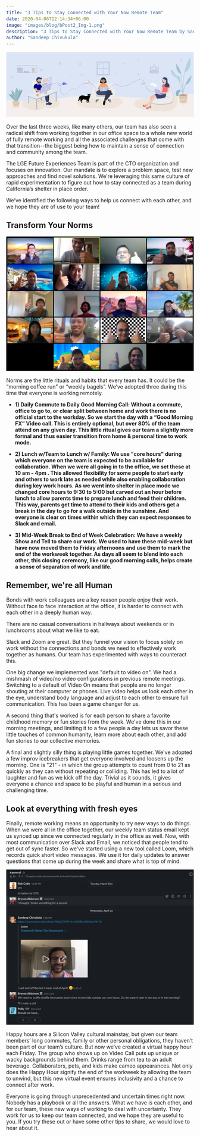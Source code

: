 ```yaml
---
title: "3 Tips to Stay Connected with Your Now Remote Team"
date: 2020-04-06T12:14:34+06:00
image: "images/blog/bPost2_Img-1.png"
description: "3 Tips to Stay Connected with Your Now Remote Team by Sandeep Chivukula"
author: "Sandeep Chivukula"
---
```


<!-- ![Banner](/images/blog/bPost2_Img-1.png) -->
<img class="img-fluid w-100" src="/images/blog/bPost2_Img-1.png" alt="banner">

Over the last three weeks, like many others, our team has also seen a radical shift from working together in our office space to a whole new world of fully remote working and all the associated challenges that come with that transition--the biggest being how to maintain a sense of connection and community among the team.

 The LGE Future Experiences Team is part of the CTO organization and focuses on innovation. Our mandate is to explore a problem space, test new approaches and find novel solutions.  We're leveraging this same culture of rapid experimentation to figure out how to stay connected as a team during California’s shelter in place order.

We’ve identified the following ways to help us connect with each other, and we hope they are of use to your team!

## Transform Your Norms

<!-- ![Zoom](/images/blog/bPost2_Img-2.png) -->
<img class="img-fluid w-100" src="/images/blog/bPost2_Img-2.png" alt="zoom">

Norms are the little rituals and habits that every team has. It could be the “morning coffee run” or “weekly bagels”. We’ve adopted three during this time that everyone is working remotely.

  * **1) Daily Commute to Daily Good Morning Call: Without a commute, office to go to, or clear split between home and work there is no official start to the workday. So we start the day with a “Good Morning FX” Video call. This is entirely optional, but over 80% of the team attend on any given day. This little ritual gives our team a slightly more formal and thus easier transition from home & personal time to work mode.**

  * **2) Lunch w/Team to Lunch w/ Family: We use "core hours" during which everyone on the team is expected to be available for collaboration. When we were all going in to the office, we set these at 10 am - 4pm . This allowed flexibility for some people to start early and others to work late as needed while also enabling collaboration during key work hours. As we went into shelter in place mode we changed core hours to 9:30 to 5:00 but carved out an hour before lunch to allow parents time to prepare lunch and feed their children. This way, parents get time to attend to their kids and others get a break in the day to go for a walk outside in the sunshine. And everyone is clear on times within which they can expect responses to Slack and email.**

  * **3) Mid-Week Break to End of Week Celebration: We have a weekly Show and Tell to share our work. We used to have these mid-week but have now moved them to Friday afternoons and use them to mark the end of the workweek together. As days all seem to blend into each other, this closing ceremony, like our good morning calls, helps create a sense of separation of work and life.**

## Remember, we're all Human

Bonds with work colleagues are a key reason people enjoy their work. Without face to face interaction at the office, it is harder to connect with each other in a deeply human way.

There are no casual conversations in hallways about weekends or in lunchrooms about what we like to eat.

Slack and Zoom are great. But they funnel your vision to focus solely on work without the connections and bonds we need to effectively work together as humans. Our team has experimented with ways to counteract this.

One big change we implemented was "default to video on". We had a mishmash of video/no video configurations in previous remote meetings. Switching to a default of Video On means that people are no longer shouting at their computer or phones. Live video helps us look each other in the eye, understand body language and adjust to each other to ensure full communication. This has been a game changer for us.

A second thing that's worked is for each person to share a favorite childhood memory or fun stories from the week. We've done this in our morning meetings, and limiting it to a few people a day lets us savor these little touches of common humanity, learn more about each other, and add fun stories to our collective memories.

A final and slightly silly thing is playing little games together. We've adopted a few improv icebreakers that get everyone involved and loosens up the morning. One is "21" - in which the group attempts to count from 0 to 21 as quickly as they can without repeating or colliding. This has led to a lot of laughter and fun as we kick off the day. Trivial as it sounds, it gives everyone a chance and space to be playful and human in a serious and challenging time.

## Look at everything with fresh eyes

Finally, remote working means an opportunity to try new ways to do things. When we were all in the office together, our weekly team status email kept us synced up since we connected regularly in the office as well. Now, with most communication over Slack and Email, we noticed that people tend to get out of sync faster. So we've started using a new tool called Loom, which records quick short video messages. We use it for daily updates to answer questions that come up during the week and share what is top of mind.

<!-- ![Daily Loom](/images/blog/bPost2_Img-3.png) -->
<img class="img-fluid w-100" src="/images/blog/bPost2_Img-3.png" alt="loom">

Happy hours are a Silicon Valley cultural mainstay, but given our team members’ long commutes, family or other personal obligations, they haven’t been part of our team’s culture.  But now we’ve created a virtual happy hour each Friday. The group who shows up on Video Call puts up unique or wacky backgrounds behind them. Drinks range from tea to an adult beverage.  Collaborators, pets, and kids make cameo appearances.  Not only does the Happy Hour signify the end of the workweek by allowing the team to unwind, but this new virtual event ensures inclusivity and a chance to connect after work.

Everyone is going through unprecedented and uncertain times right now. Nobody has a playbook or all the answers. What we have is each other, and for our team, these new ways of working to deal with uncertainty. They work for us to keep our team connected, and we hope they are useful to you.  If you try these out or have some other tips to share, we would love to hear about it.
